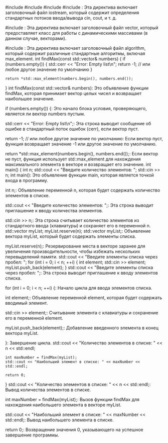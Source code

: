 #include <iostream>
#include <vector>
#include <algorithm>
#include <iostream>: Эта директива включает заголовочный файл iostream, который содержит определения стандартных потоков ввода/вывода cin, cout, и т. д.

#include <vector>: Эта директива включает заголовочный файл vector, который предоставляет класс для работы с динамическими массивами (в данном случае, векторами).

#include <algorithm>: Эта директива включает заголовочный файл algorithm, который содержит различные стандартные алгоритмы, включая max_element.
int findMax(const std::vector<int>& numbers) {
    if (numbers.empty()) {
        std::cerr << "Error: Empty list\n";
        return -1; // или любое другое значение по умолчанию
    }

    return *std::max_element(numbers.begin(), numbers.end());
}
int findMax(const std::vector<int>& numbers): Это объявление функции findMax, которая принимает вектор целых чисел и возвращает наибольшее значение.

if (numbers.empty()) {: Это начало блока условия, проверяющего, является ли вектор numbers пустым.

std::cerr << "Error: Empty list\n";: Эта строка выводит сообщение об ошибке в стандартный поток ошибок (cerr), если вектор пуст.

return -1; // или любое другое значение по умолчанию: Если вектор пуст, функция возвращает значение -1 или другое значение по умолчанию.

return *std::max_element(numbers.begin(), numbers.end());: Если вектор не пуст, функция использует std::max_element для нахождения максимального элемента в векторе и возвращает его значение.
int main() {
    int n;
    std::cout << "Введите количество элементов: ";
    std::cin >> n;
int main(): Это объявление функции main, которая является точкой входа в программу.

int n;: Объявление переменной n, которая будет содержать количество элементов в списке.

std::cout << "Введите количество элементов: ";: Эта строка выводит приглашение к вводу количества элементов.

std::cin >> n;: Эта строка считывает количество элементов из стандартного ввода (клавиатуры) и сохраняет его в переменной n.
    std::vector<int> myList;
    myList.reserve(n);
std::vector<int> myList;: Объявление вектора myList, который будет содержать элементы списка.

myList.reserve(n);: Резервирование места в векторе заранее для увеличения производительности, чтобы избежать нескольких перевыделений памяти.
    std::cout << "Введите элементы списка через пробел: ";
    for (int i = 0; i < n; ++i) {
        int element;
        std::cin >> element;
        myList.push_back(element);
    }
std::cout << "Введите элементы списка через пробел: ";: Эта строка выводит приглашение к вводу элементов списка.

for (int i = 0; i < n; ++i) {: Начало цикла для ввода элементов списка.

int element;: Объявление переменной element, которая будет содержать вводимый элемент.

std::cin >> element;: Считывание элемента с клавиатуры и сохранение его в переменной element.

myList.push_back(element);: Добавление введенного элемента в конец вектора myList.

}: Завершение цикла.
    std::cout << "Количество элементов в списке: " << n << std::endl;

    int maxNumber = findMax(myList);
    std::cout << "Наибольший элемент в списке: " << maxNumber << std::endl;

    return 0;
}
std::cout << "Количество элементов в списке: " << n << std::endl;: Вывод количества элементов в списке.

int maxNumber = findMax(myList);: Вызов функции findMax для нахождения наибольшего элемента в векторе myList.

std::cout << "Наибольший элемент в списке: " << maxNumber << std::endl;: Вывод наибольшего элемента в списке.

return 0;: Возвращение значения 0, указывающего на успешное завершение программы.